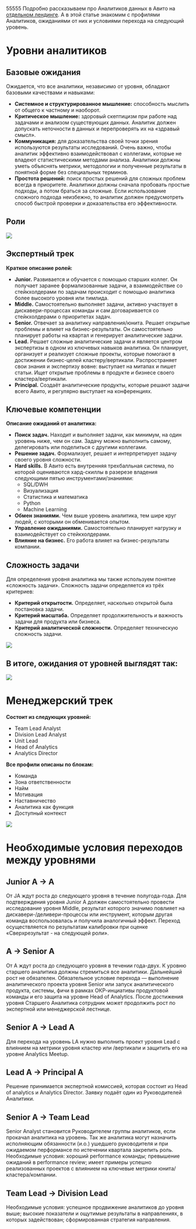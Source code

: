 55555
Подробно рассказываем про Аналитиков данных в Авито на [отдельном лендинге](https://avito.tech/analytics).
А в этой статье знакомим с профилями Аналитиков, ожиданиями от них и условиями перехода на следующий уровень.

# Уровни аналитиков

## Базовые ожидания

Ожидается, что все аналитики, независимо от уровня, обладают базовыми качествами и навыками:

* **Системное и структурированное мышление:** способность мыслить от общего к частному и наоборот.
* **Критическое мышление:** здоровый скептицизм при работе над задачами и анализом существующих данных. Аналитик должен допускать неточности в данных и перепроверять их на «здравый смысл».
* **Коммуникация:** для доказательства своей точки зрения используются результаты исследований. Очень важно, чтобы аналитик эффективно взаимодействовал с коллегами, которые не владеют статистическими методами анализа. Аналитики должны уметь объяснять метрики, методологии и полученные результаты в понятной форме без специальных терминов.
* **Простота решений:** поиск простых решений для сложных проблем всегда в приоритете. Аналитики должны сначала пробовать простые подходы, а потом браться за сложные. Если использование сложного подхода неизбежно, то аналитик должен предусмотреть способ быстрой проверки и доказательства его эффективности.

## Роли

![](https://habrastorage.org/webt/at/id/kd/atidkda_e7t5waflktyuyk1kpw0.png)

## Экспертный трек

**Краткое описание ролей:**

* **Junior.** Развивается и обучается с помощью старших коллег. Он получает заранее формализованные задачи, а взаимодействие со стейкхолдерами по задачам происходит с помощью аналитика более высокого уровня или тимлида.
* **Middle.** Самостоятельно выполняет задачи, активно участвует в дискавери-процессах команды и сам договаривается со стейкхолдерами о приоритетах задач. 
* **Senior.** Отвечает за аналитику направления/юнита. Решает открытые проблемы и влияет на бизнес-результаты. Он самостоятельно планирует работы на квартал и генерирует аналитические задачи.
* **Lead.** Решает сложные аналитические задачи и является центром экспертизы в одном из ключевых навыков аналитика. Он планирует, организует и реализует сложные проекты, которые помогают в достижении бизнес-целей кластеру/вертикали. Распространяет свои знания и экспертизу вовне: выступает на митапах и пишет статьи. Ищет открытые проблемы в продукте и бизнесе своего кластера/вертикали.
* **Principal.** Создаёт аналитические продукты, которые решают задачи всего Авито, и регулярно выступает на конференциях.

## Ключевые компетенции

**Описание ожиданий от аналитика:**

* **Поиск задач.** Находит и выполняет задачи, как минимум, на один уровень ниже, чем он сам. Задачу можно выполнить самому, делегировать или поделиться с другими коллегами.
* **Решение задач.** Формализует, решает и интерпретирует задачу своего уровня сложности.
* **Hard skills.** В Авито есть внутренняя трехбалльная система, по которой оцениваются хард-скиллы в разерезе владения следующими пятью инструментами/знаниями:
  * SQL/DWH 
  * Визуализация
  * Статистика и математика
  * Python
  * Machine Learning 
* **Обмен знаниями.** Чем выше уровень аналитика, тем шире круг людей, с которыми он обменивается опытом. 
* **Управление ожиданиями.** Самостоятельно планирует нагрузку и взаимодействует со стейкхолдерами.
* **Влияние на бизнес.** Его работа влияет на бизнес-результаты компании.

## Сложность задачи

Для определения уровня аналитика мы также используем понятие «сложность задачи». Сложность задачи определяется из трёх критериев:
* **Критерий открытости.** Определяет, насколько открытой была постановка задачи.
* **Критерий масштаба.** Определяет продолжительность и важность задачи для продукта или бизнеса.
* **Критерий аналитической сложности.** Определяет техническую сложность задачи.

![](https://habrastorage.org/webt/-z/wl/lo/-zwllozzfmtrkt_os9_wzmmkfoy.png)

## В итоге, ожидания от уровней выглядят так:

![](https://habrastorage.org/webt/cl/jm/ug/cljmugdmtm0naciax9gmwsfrzu4.png)



# Менеджерский трек

**Состоит из следующих уровней:**

* Team Lead Analyst
* Division Lead Analyst
* Unit Lead
* Head of Analytics
* Analytics Director

**Все профили описаны по блокам:**

* Команда
* Зона ответственности
* Найм
* Мотивация
* Наставничество
* Аналитика как функция
* Доступный контекст

![](https://habrastorage.org/webt/ci/yp/re/ciyprejzdbgkruqdvq-4h8zqjky.png)


# Необходимые условия переходов между уровнями

## Junior A → A

От JA ждут роста до следующего уровня в течение полугода-года. Для подтверждения уровня Junior A должен самостоятельно провести исследование уровня Middle, результат которого значимо повлияет на дискавери-/деливери-процессы или инструмент, которым другая команда воспользовалась и получила аналогичный эффект. Переход осуществляется по результатам калибровки при оценке «Сверхрезультат - на следующей роли».

## A → Senior A

От A ждут роста до следующего уровня в течении года-двух. К уровню старшего аналитика должны стремиться все аналитики. Дальнейший рост не обязателен.
Обязательное условие перехода — выполнение аналитического проекта уровня Senior или запуск аналитического продукта, системы, фичи в рамках ОКР-инциативы продуктовой команды и его защита на уровне Head of Analytics.
После достижения уровня Старшего Аналитика сотрудник может продолжить рост по экспертной или менеджерской лестнице.

## Senior A → Lead A

Для перехода на уровень LA нужно выполнить проект уровня Lead с влиянием на метрики уровня кластер или /вертикали и защитить его на уровне Analytics Meetup. 

## Lead A → Principal A

Решение принимается экспертной комиссией, которая состоит из Head of analytics и Analytics Director. Заявку подаёт один из Руководителей Аналитики.

## Senior A → Team Lead

Senior Analyst становится Руководителем группы аналитиков, если прокачал аналитика на уровень. Так же аналитика могут назначить исполняющим обязанности (и.о.) ушедшего руководителя и при ожидаемом перформансе по истечении квартала закрепить роль.
Необходимые условия:
хороший performance команды;
превышение ожиданий в performance review;
имеет примеры успешно реализованных проектов с влиянием на ключевые метрики юнита/кластера/компании.

## Team Lead → Division Lead

Необходимые условия:
успешное продвижение аналитиков до уровня выше;
высокие показатели и ощутимые результаты в направлениях, в которых задействован;
сформированная стратегия направления.

